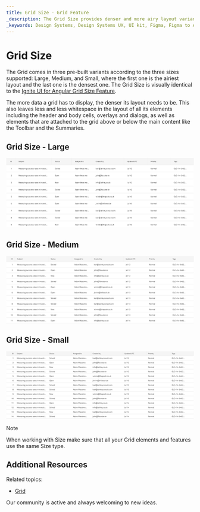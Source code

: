 ```yaml
---
title: Grid Size - Grid Feature
_description: The Grid Size provides denser and more airy layout variants for its various elements and content.
_keywords: Design Systems, Design Systems UX, UI kit, Figma, Figma to Angular, Export code from Figma, Figma to HTML, Figma UI kits, Sketch, Ignite UI for Angular, Sketch to Angular, Angular, Angular Design System, Export code from Sketch, Design Kits for Angular, Sketch HTML, Sketch to HTML, Sketch UI kits, Adobe XD, Adobe XD to Angular, Export code from Adobe XD, Adobe XD to HTML, Adobe XD UI kits
---
```


# Grid Size

The Grid comes in three pre-built variants according to the three sizes supported: Large, Medium, and Small, where the first one is the airiest layout and the last one is the densest one. The Grid Size is visually identical to the [Ignite UI for Angular Grid Size Feature](https://www.infragistics.com/products/ignite-ui-angular/angular/components/grid/display_density.html).

The more data a grid has to display, the denser its layout needs to be. This also leaves less and less whitespace in the layout of all its elements including the header and body cells, overlays and dialogs, as well as elements that are attached to the grid above or below the main content like the Toolbar and the Summaries.

## Grid Size - Large

<img class="responsive-img" src="../images/grid_size_large.png" srcset="../images/grid_size_large@2x.png 2x" />

## Grid Size - Medium

<img class="responsive-img" src="../images/grid_size_medium.png" srcset="../images/grid_size_medium@2x.png 2x" />

## Grid Size - Small

<img class="responsive-img" src="../images/grid_size_small.png" srcset="../images/grid_size_small@2x.png 2x" />

> [!Note]
> When working with Size make sure that all your Grid elements and features use the same Size type.

## Additional Resources

Related topics:

- [Grid](grid.md)
  <div class="divider--half"></div>

Our community is active and always welcoming to new ideas.
